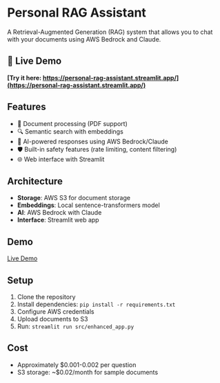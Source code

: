 # Personal RAG Assistant

A Retrieval-Augmented Generation (RAG) system that allows you to chat with your documents using AWS Bedrock and Claude.

## 🚀 Live Demo
**[Try it here: https://personal-rag-assistant.streamlit.app/](https://personal-rag-assistant.streamlit.app/)**

## Features
- 📄 Document processing (PDF support)
- 🔍 Semantic search with embeddings
- 🤖 AI-powered responses using AWS Bedrock/Claude
- 🛡️ Built-in safety features (rate limiting, content filtering)
- 🌐 Web interface with Streamlit

## Architecture
- **Storage**: AWS S3 for document storage
- **Embeddings**: Local sentence-transformers model
- **AI**: AWS Bedrock with Claude
- **Interface**: Streamlit web app

## Demo
[Live Demo](your-streamlit-url-here)

## Setup
1. Clone the repository
2. Install dependencies: `pip install -r requirements.txt`
3. Configure AWS credentials
4. Upload documents to S3
5. Run: `streamlit run src/enhanced_app.py`

## Cost
- Approximately $0.001-0.002 per question
- S3 storage: ~$0.02/month for sample documents
